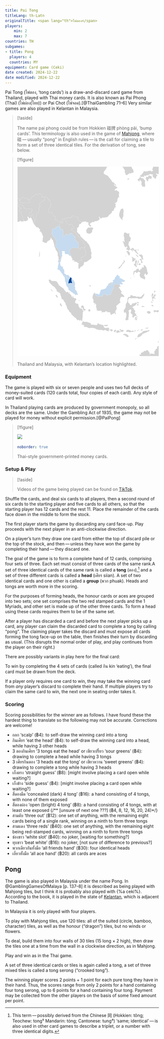 ```yaml
---
title: Pai Tong
titleLang: th-Latn
originalTitle: <span lang="th">ไพ่ตอง</span>
players: 
    min: 2
    max: 7
countries: TH
subgames:
- title: Pong
  players: 4
  countries: MY
equipment: Card game (Ceki)
date created: 2024-12-22
date modified: 2024-12-22
---
```


<span class="noun aka" lang="th-Latn">Pai Tong</span> (<span lang="th" class="aka">ไพ่ตอง</span>, ‘<span lang="th-Latn">tong</span> cards’) is a draw-and-discard card game from Thailand, played with Thai money cards. It is also known as <span class="noun aka" lang="th-Latn">Pai Phong (Thai)</span> (<span lang="th" class="aka">ไพ่ผ่อง(ไทย)</span>) or <span class="noun aka" lang="th-Latn">Pai Chot</span> (<span lang="th" class="aka">ไพ่จอด</span>).[@ThaiGambling 71–6] Very similar games are also played in Kelantan in Malaysia.

> [!aside]
>
> The name <span lang="th-Latn">pai phong</span> could be from Hokkien <span lang="zh">碰牌</span> <span lang="nan-Latn">phòng pâi</span>, ‘bump cards’. This terminology is also used in the game of [Mahjong](games/mahjong/mahjong.md), where <span lang="zh">碰</span> — usually “pong” in English rules — is the call for claiming a tile to form a set of three identical tiles. For the derivation of <span lang="th-latn">tong</span>, see below.

> [!figure]
>
> ![](../../maps/Pong.svg)
>
> Thailand and Malaysia, with Kelantan’s location highlighted.

### Equipment

The game is played with six or seven people and uses two full decks of
money-suited cards (120 cards total, four copies of each card). Any style of
card will work.

In Thailand playing cards are produced by government monopoly, so all decks are
the same. Under the Gambling Act of 1935, the game may not be played for money without explicit permission.[@PaiPong]

> [!figure]
>
> ![](thai_money_cards.jpg)
>
> ```yaml
> noborder: true
> ```
>
> Thai-style government-printed money cards.


### Setup & Play

> [!aside]
>
> Videos of the game being played can be found on [TikTok](https://www.tiktok.com/@greathitz/video/6830362440400702722).

Shuffle the cards, and deal six cards to all players, then a second round of six cards to the starting player and five cards to all others, so that the starting player has 12 cards and the rest 11. Place the remainder of the cards face down in the middle to form the stock.

The first player starts the game by discarding any card face-up. Play proceeds with the next player in an anti-clockwise direction.

On a player’s turn they draw one card from either the top of discard pile or the top of the stock, and then — unless they have won the game by completing their hand — they discard one. 

The goal of the game is to form a complete hand of 12 cards, comprising four sets of three. Each set must consist of three cards of the same rank.A set of three identical cards of the same rank is called a **<span lang="th-Latn">tong</span>** (<span lang="th">ตอง</span>),[^fn0] and a set of three different cards is called a **head** (<span lang="th">เศียร</span> <span lang="th-Latn">siian</span>). A set of two identical cards and one other is called a **group** (<span lang="th">พวก</span> <span lang="th-Latn">phuak</span>). Heads and <span lang="th-Latn">tong</span>s are worth more in the scoring.

[^fn0]: This term — possibly derived from the Chinese <span lang="zh">同</span> (Hokkien: <span lang="nan-Latn">tông</span>; Teochew: <span lang="tws-Latn">tong⁵</span> Mandarin: <span lang="cmn-Latn-pinyin">tóng</span>; Cantonese: <span lang="yue-Latn-jyutping">tung⁴</span>) ‘same; identical’ — is also used in other card games to describe a triplet, or a number with three identical digits.

For the purposes of forming heads, the honour cards or aces are grouped into two sets; one set comprises the two red stamped cards and the 1 Myriads, and other set is made up of the other three cards. To form a head using these cards requires them to be of the same set.

After a player has discarded a card and before the next player picks up a card, any player can claim the discarded card to complete a <span lang="th-Latn">tong</span> by calling “pong”. The claiming player takes the discard and must expose all cards forming the <span lang="th-Latn">tong</span> face-up on the table, then finishes their turn by discarding as usual. (This disrupts the normal order of play, and play continues from the player on their right.)

There are possibly variants in play here for the final card:

To win by completing the 4 sets of cards (called <span lang="th">กิน</span> <span lang="th-Latn">kin</span> ‘eating’), the final card must be drawn from the deck.
 
If a player only requires one card to win, they may take the winning card from
*any* player’s discard to complete their hand. If multiple players try to claim
the same card to win, the next one in seating order takes it.

### Scoring

Scoring possibilities for the winner are as follows. I have found these the hardest thing to translate so the following may not be accurate. Corrections are welcome!

* <span lang="th">ถลก</span> ‘scalp’ (฿4): to self-draw the winning card into a tong
* <span lang="th">กินเศียร</span> ‘eat the head’ (฿4): to self-draw the winning card into a head, while having 3 other heads
* <span lang="th">3 ตองกินเศียร</span> ‘3 tongs eat the head’ or <span lang="th">เขียวเปรี้ยว</span> ‘sour greens’ (฿4): drawing to complete a head while having 3 tongs
* <span lang="th">3 เศียรกินตอง</span> ‘3 heads eat the tong’ or <span lang="th">เขียวหวาน</span> ‘sweet greens’ (฿4): drawing to complete a tong while having 3 heads
* <span lang="th">เก็งตรง</span> ‘straight guess’ (฿8): [might involve placing a card open while waiting?]
* <span lang="th">เก็งข้าง</span> ‘side guess’ (฿4): [might involve placing a card open while waiting?]
* <span lang="th">สี่ดองมืด</span> ‘concealed (dark) 4 tong’ (฿16): a hand consisting of 4 tongs, with none of them exposed
* <span lang="th">สี่ตองผ่อง</span> ‘open (bright) 4 tong’ (฿8): a hand consisting of 4 tongs, with at least one exposed
{/** [unsure of next one ???] (฿4, 8, 12, 16, 20, 24)*/}
* <span lang="th">สามดับ</span> ‘three out’ (฿12): one set of anything, with the remaining eight cards being of a single rank, winning on a ninth to form three tongs
* <span lang="th">สามแดง</span> ‘three reds’ (฿40): one set of anything, with the remaining eight being red-stamped cards, winning on a ninth to form three tongs
* ช่องขาว ‘white slot’ (฿40): no joker, [waiting for something?]
* ทุบขาว ‘beat white’ (฿16): no joker, [not sure of difference to previous?]
* <span lang="th">พวกเดียวกันทั้งมือ</span> ‘all friends hand’ (฿30): four identical heads
* <span lang="th">เอี่ยวทั้งมือ</span> ‘all ace hand’ (฿20): all cards are aces

## Pong

The game is also played in Malaysia under the name <span class="noun aka" lang="ms">Pong</span>. In @GamblingGamesOfMalaya [p. 137–8] it is described as being played with Mahjong tiles, but I think it is probably also played with {%a ceki%}. According to the book, it is played in the state of [Kelantan](https://en.wikipedia.org/wiki/Kelantan), which is adjacent to Thailand.

In Malaysia it is only played with four players.

To play with Mahjong tiles, use 120 tiles: all of the suited (circle, bamboo, character) tiles, as well as the honour (“dragon”) tiles, but no winds or flowers.

To deal, build them into four walls of 30 tiles (15 long × 2 high), then draw the tiles one at a time from the wall in a clockwise direction, as in Mahjong.

Play and win as in the Thai game.

A set of three identical cards or tiles is again called a <span lang="ms">tong</span>, a set of three mixed tiles is called a <span lang="ms">tong serong</span> (“crooked <span lang="ms">tong</span>”).

The winning player scores 2 points + 1 point for each pure <span lang="ms">tong</span> they have in their hand. Thus, the scores range from only 2 points for a hand containing four <span lang="ms">tong serong</span>, up to 6 points for a hand containing four <span lang="ms">tong</span>. Payment may be collected from the other players on the basis of some fixed amount per point.
